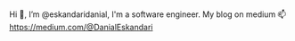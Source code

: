 Hi 👋, I’m @eskandaridanial, I'm a software engineer.
My blog on medium 📫 https://medium.com/@DanialEskandari
